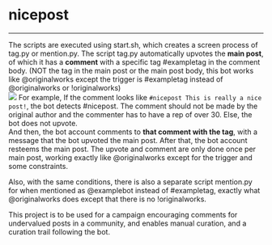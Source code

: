 # nicepost
---
The scripts are executed using start.sh, which creates a screen process of tag.py or mention.py. 
The script tag.py automatically upvotes the **main post**, of which it has a **comment** with a specific tag #exampletag in the comment body. (NOT the tag in the main post or the main post body, this bot works like @originalworks except the trigger is #exampletag instead of @originalworks or !originalworks)  
![](https://steemitimages.com/DQmbvs91oLiyz1QpBMgjCEnJUetNujQz8WdM6SaKjcFTezh/image.png)
For example, If the comment looks like `#nicepost This is really a nice post!`, the bot detects #nicepost. 
The comment should not be made by the original author and the commenter has to have a rep of over 30. Else, the bot does not upvote.  
And then, the bot account comments to **that comment with the tag**, with a message that the bot upvoted the main post. After that, the bot account resteems the main post. The upvote and comment are only done once per main post, working exactly like @originalworks except for the trigger and some constraints.

Also, with the same conditions, there is also a separate script mention.py for when mentioned as @examplebot instead of #exampletag, exactly what @originalworks does except that there is no !originalworks.  

This project is to be used for a campaign encouraging comments for undervalued posts in a community, and enables manual curation, and a curation trail following the bot. 
